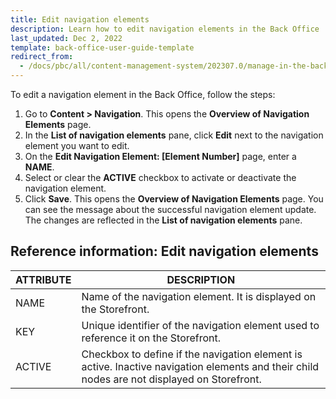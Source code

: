 ```yaml
---
title: Edit navigation elements
description: Learn how to edit navigation elements in the Back Office
last_updated: Dec 2, 2022
template: back-office-user-guide-template
redirect_from:
  - /docs/pbc/all/content-management-system/202307.0/manage-in-the-back-office/navigation/edit-navigation-nodes.html
---
```


To edit a navigation element in the Back Office, follow the steps:

1. Go to **Content&nbsp;<span aria-label="and then">></span> Navigation**.
  This opens the **Overview of Navigation Elements** page.
2. In the **List of navigation elements** pane, click **Edit** next to the navigation element you want to edit.
3. On the **Edit Navigation Element: [Element Number]** page, enter a **NAME**.
4. Select or clear the **ACTIVE** checkbox to activate or deactivate the navigation element.
5. Click **Save**.
This opens the **Overview of Navigation Elements** page. You can see the message about the successful navigation element update. The changes are reflected in the **List of navigation elements** pane.

## Reference information: Edit navigation elements

| ATTRIBUTE | DESCRIPTION |
| --- | --- |
| NAME | Name of the navigation element. It is displayed on the Storefront. |
| KEY | Unique identifier of the navigation element used to reference it on the Storefront. |
| ACTIVE | Checkbox to define if the navigation element is active. Inactive navigation elements and their child nodes are not displayed on Storefront.  |
